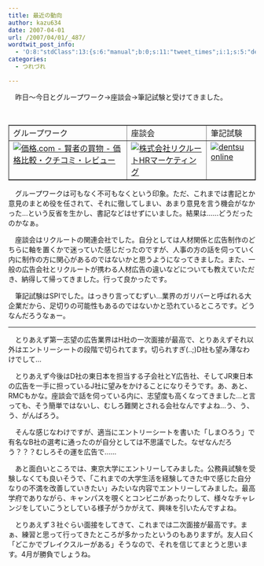 ```yaml
---
title: 最近の動向
author: kazu634
date: 2007-04-01
url: /2007/04/01/_487/
wordtwit_post_info:
  - 'O:8:"stdClass":13:{s:6:"manual";b:0;s:11:"tweet_times";i:1;s:5:"delay";i:0;s:7:"enabled";i:1;s:10:"separation";s:2:"60";s:7:"version";s:3:"3.7";s:14:"tweet_template";b:0;s:6:"status";i:2;s:6:"result";a:0:{}s:13:"tweet_counter";i:2;s:13:"tweet_log_ids";a:1:{i:0;i:2843;}s:9:"hash_tags";a:0:{}s:8:"accounts";a:1:{i:0;s:7:"kazu634";}}'
categories:
  - つれづれ

---
```

<div class="section">
<p>
    　昨日～今日とグループワーク→座談会→筆記試験と受けてきました。
</p>
  
<p>
<center>
<br /> 
      
<table cellspacing="0" cellpadding="2" border="1">
<tr valign="top">
<td>
            グループワーク
</td>
          
<td>
            座談会
</td>
          
<td>
            筆記試験
</td>
</tr>
        
<tr valign="top">
<td>
<a href="http://kakaku.com/" onclick="__gaTracker('send', 'event', 'outbound-article', 'http://kakaku.com/', '');" target="_blank"><img alt="価格.com - 賢者の買物 - 価格比較・クチコミ・レビュー" src="http://img.simpleapi.net/small/http://kakaku.com/" border="0" /></a>
</td>
          
<td>
<a href="http://www.r-hrm.co.jp/HRM/" onclick="__gaTracker('send', 'event', 'outbound-article', 'http://www.r-hrm.co.jp/HRM/', '');" target="_blank"><img alt="株式会社リクルートHRマーケティング" src="http://img.simpleapi.net/small/http://www.r-hrm.co.jp/HRM/" border="0" /></a>
</td>
          
<td>
<a href="http://www.dentsu.co.jp/" onclick="__gaTracker('send', 'event', 'outbound-article', 'http://www.dentsu.co.jp/', '');" target="_blank"><img alt="dentsu online" src="http://img.simpleapi.net/small/http://www.dentsu.co.jp/" border="0" /></a>
</td>
</tr>
</table>
      
<p>
</center> 
        
<p>
          　グループワークは可もなく不可もなくという印象。ただ、これまでは書記とか意見のまとめ役を任されて、それに徹してしまい、あまり意見を言う機会がなかった…という反省を生かし、書記などはせずにいました。結果は……どうだったのかなぁ。
</p>
        
<p>
          　座談会はリクルートの関連会社でした。自分としては人材関係と広告制作のどちらに軸を置くかで迷っていた感じだったのですが、人事の方の話を伺っていく内に制作の方に関心があるのではないかと思うようになってきました。また、一般の広告会社とリクルートが携わる人材広告の違いなどについても教えていただき、納得して帰ってきました。行って良かったです。
</p>
        
<p>
          　筆記試験はSPIでした。はっきり言ってむずい…業界のガリバーと呼ばれる大企業だから、足切りの可能性もあるのではないかと恐れているところです。どうなんだろうなぁー。
</p>
        
<hr />
        
<p>
          　とりあえず第一志望の広告業界はH社の一次面接が最高で、とりあえずそれ以外はエントリーシートの段階で切られてます。切られすぎ(..;)D社も望み薄なわけでして…
</p>
        
<p>
          　とりあえず今後はD社の東日本を担当する子会社とY広告社、そしてJR東日本の広告を一手に担っているJ社に望みをかけることになりそうです。あ、あと、RMCもかな。座談会で話を伺っている内に、志望度も高くなってきました…と言っても、そう簡単ではないし、むしろ難関とされる会社なんですよね…う、う、う、がんばろう。
</p>
        
<p>
          　そんな感じなわけですが、適当にエントリーシートを書いた「しま○ろう」で有名なB社の選考に通ったのが自分としては不思議でした。なぜなんだろう？？？むしろその運を広告で……
</p>
        
<p>
          　あと面白いところでは、東京大学にエントリーしてみました。公務員試験を受験しなくても良いそうで、「これまでの大学生活を経験してきた中で感じた自分なりの不満を改善していきたい」みたいな内容でエントリーしてみました。最高学府でありながら、キャンパスを覗くとコンビニがあったりして、様々なチャレンジをしていこうとしている様子がうかがえて、興味を引いたんですよね。
</p>
        
<p>
          　とりあえず３社ぐらい面接をしてきて、これまでは二次面接が最高です。まぁ、練習と思って行ってきたところが多かったというのもありますが。友人曰く「どこかでブレイクスルーがある」そうなので、それを信じてまとうと思います。4月が勝負でしょうね。
</p></div>